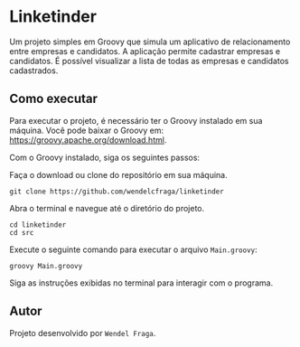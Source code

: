 # Linketinder

Um projeto simples em Groovy que simula um aplicativo de relacionamento entre empresas e candidatos. A aplicação permite cadastrar empresas e candidatos. É possível visualizar a lista de todas as empresas e candidatos cadastrados.

## Como executar

Para executar o projeto, é necessário ter o Groovy instalado em sua máquina. Você pode baixar o Groovy em: https://groovy.apache.org/download.html.

Com o Groovy instalado, siga os seguintes passos:

Faça o download ou clone do repositório em sua máquina.

    git clone https://github.com/wendelcfraga/linketinder


Abra o terminal e navegue até o diretório do projeto.

    cd linketinder
    cd src

Execute o seguinte comando para executar o arquivo `Main.groovy`:

    groovy Main.groovy

Siga as instruções exibidas no terminal para interagir com o programa.

## Autor

Projeto desenvolvido por `Wendel Fraga`.
